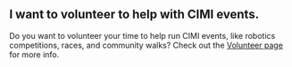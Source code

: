 ## I want to **volunteer** to help with CIMI events.

Do you want to volunteer your time to help run CIMI events, like robotics competitions, races, and community walks? Check out the [Volunteer page](/join/volunteer) for more info.
